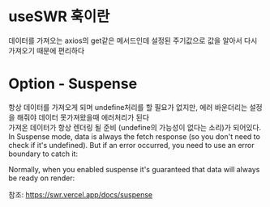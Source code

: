# useSWR 훅이란

데이터를 가져오는 axios의 get같은 메서드인데 설정된 주기값으로 값을 알아서
다시 가져오기 때문에 편리하다
# Option - Suspense
항상 데이터를 가져오게 되며 undefine처리를 할 필요가 없지만, 에러 바운더리는 설정을 해줘야 데이터 못가져왔을때 에러처리가 된다  
가져온 데이터가 항상 렌더링 될 준비 (undefine의 가능성이 없다는 소리)가 되어있다. 
In Suspense mode, data is always the fetch response (so you don't need to check if it's undefined). But if an error occurred, you need to use an error boundary to catch it:

Normally, when you enabled suspense it's guaranteed that data will always be ready on render:

참조: https://swr.vercel.app/docs/suspense